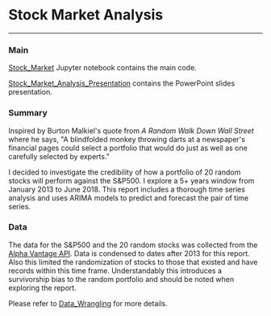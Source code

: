 # Stock Market Analysis
---

### Main

[Stock_Market](https://github.com/sychi77/StockMarketAnalysis/blob/master/Stock_Market.ipynb "Stock Market Analysis Jupyter Notebook") Jupyter notebook contains the main code.

[Stock_Market_Analysis_Presentation](https://github.com/sychi77/StockMarketAnalysis/blob/master/Stock_Market_Analysis_Presentation.pdf "Stock Market Analysis  PowerPoint Slides") contains the PowerPoint slides presentation.

### Summary

Inspired by Burton Malkiel's quote from *A Random Walk Down Wall Street* where he says, "A blindfolded monkey throwing darts at a newspaper's financial pages could select a portfolio that would do just as well as one carefully selected by experts."

I decided to investigate the credibility of how a portfolio of 20 random stocks will perform against the S&P500. I explore a 5+ years window from January 2013 to June 2018. This report includes a thorough time series analysis and uses ARIMA models to predict and forecast the pair of time series.

### Data

The data for the S&P500 and the 20 random stocks was collected from the [Alpha Vantage API](https://www.alphavantage.co/ "Alpha Vantage"). Data is condensed to dates after 2013 for this report. Also this limited the randomization of stocks to those that existed and have records within this time frame. Understandably this introduces a survivorship bias to the random portfolio and should be noted when exploring the report. 

Please refer to [Data_Wrangling](https://github.com/sychi77/StockMarketAnalysis/blob/master/Data_Wrangling.ipynb "Data Wrangling Jupyter Notebook") for more details.
